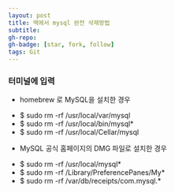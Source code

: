 ```yaml
---
layout: post
title: 맥에서 mysql 완전 삭제방법
subtitle: 
gh-repo: 
gh-badge: [star, fork, follow]
tags: Git
---
```


### 터미널에 입력 

* homebrew 로 MySQL을 설치한 경우
- $ sudo rm -rf /usr/local/var/mysql
- $ sudo rm -rf /usr/local/bin/mysql*
- $ sudo rm -rf /usr/local/Cellar/mysql

* MySQL 공식 홈페이지의 DMG 파일로 설치한 경우
- $ sudo rm -rf /usr/local/mysql*
- $ sudo rm -rf /Library/PreferencePanes/My*
- $ sudo rm -rf /var/db/receipts/com.mysql.*

